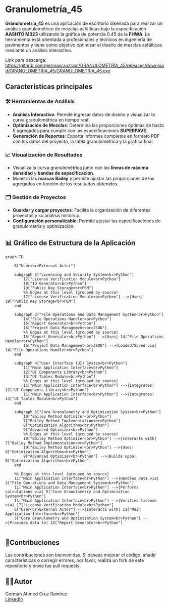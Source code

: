 # Granulometría_45

**Granulometría_45** es una aplicación de escritorio diseñada para realizar un análisis granulométrico de mezclas asfálticas bajo la especificación **AASHTO M323** utilizando la gráfica de potencia 0.45 de la **FHWA**. La herramienta está orientada a profesionales y técnicos en ingeniería de pavimentos y tiene como objetivo optimizar el diseño de mezclas asfálticas mediante un análisis interactivo.

Link para descarga: https://github.com/germancruzram/GRANULOMETRIA_45/releases/download/GRANULOMETRIA_45/GRANULOMETRIA_45.exe

## Características principales

### 🛠️ **Herramientas de Análisis**

- **Análisis Interactivo**: Permite ingresar datos de diseño y visualizar la curva granulométrica en tiempo real.
- **Optimización de Mezclas**: Determina las proporciones óptimas de hasta 5 agregados para cumplir con las especificaciones **SUPERPAVE**.
- **Generación de Reportes**: Exporta informes completos en formato PDF con los datos del proyecto, la tabla granulométrica y la gráfica final.

### 📈 **Visualización de Resultados**

- Visualiza la curva granulométrica junto con las **líneas de máxima densidad** y **bandas de especificación**.
- Muestra las **marcas Bailey** y permite ajustar las proporciones de los agregados en función de los resultados obtenidos.

### 🗂️ **Gestión de Proyectos**

- **Guardar y cargar proyectos**: Facilita la organización de diferentes proyectos y su análisis histórico.
- **Configuración personalizable**: Permite ajustar las especificaciones de granulometría y optimización.





## 📊 **Gráfico de Estructura de la Aplicación**

```mermaid
graph TD

    6["User<br>External Actor"]

    subgraph 2["Licensing and Security System<br>Python"]
        17["License Verification Module<br>Python"]
        18["ID Generator<br>Python"]
        19["Public Key Storage<br>PEM"]
        %% Edges at this level (grouped by source)
        17["License Verification Module<br>Python"] -->|Uses| 19["Public Key Storage<br>PEM"]
    end

    subgraph 3["File Operations and Data Management System<br>Python"]
        14["File Operations Handler<br>Python"]
        15["Report Generator<br>Python"]
        16["Project Data Management<br>JSON"]
        %% Edges at this level (grouped by source)
        15["Report Generator<br>Python"] -->|Uses| 14["File Operations Handler<br>Python"]
        16["Project Data Management<br>JSON"] -->|Loaded/Saved via| 14["File Operations Handler<br>Python"]
    end

    subgraph 4["User Interface (UI) System<br>Python"]
        11["Main Application Interface<br>Python"]
        12["UI Components Library<br>Python"]
        13["UI Tables Module<br>Python"]
        %% Edges at this level (grouped by source)
        11["Main Application Interface<br>Python"] -->|Integrates| 12["UI Components Library<br>Python"]
        11["Main Application Interface<br>Python"] -->|Integrates| 13["UI Tables Module<br>Python"]
    end

    subgraph 5["Core Granulometry and Optimization System<br>Python"]
        10["Bailey Method Optimizer<br>Python"]
        7["Bailey Method Implementation<br>Python"]
        8["Optimization Algorithms<br>Python"]
        9["Advanced Optimizer<br>Python"]
        %% Edges at this level (grouped by source)
        10["Bailey Method Optimizer<br>Python"] -->|Interacts with| 7["Bailey Method Implementation<br>Python"]
        10["Bailey Method Optimizer<br>Python"] -->|Uses| 8["Optimization Algorithms<br>Python"]
        9["Advanced Optimizer<br>Python"] -->|Builds upon| 8["Optimization Algorithms<br>Python"]
    end

    %% Edges at this level (grouped by source)
    11["Main Application Interface<br>Python"] -->|Handles data via| 3["File Operations and Data Management System<br>Python"]
    11["Main Application Interface<br>Python"] -->|Performs calculations via| 5["Core Granulometry and Optimization System<br>Python"]
    11["Main Application Interface<br>Python"] -->|Verifies license via| 17["License Verification Module<br>Python"]
    6["User<br>External Actor"] -->|Interacts with| 11["Main Application Interface<br>Python"]
    5["Core Granulometry and Optimization System<br>Python"] -->|Provides data to| 15["Report Generator<br>Python"]


```


## 🤝**Contribuciones**

Las contribuciones son bienvenidas. Si deseas mejorar el código, añadir características o corregir errores, por favor, realiza un fork de este repositorio y envía tus pull requests.

## 👨‍💻**Autor**

German Ahmed Cruz Ramírez  
[LinkedIn](https://www.linkedin.com/in/german-cruz-ram-in24/)
